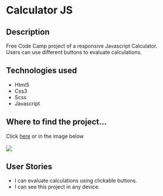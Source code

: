 

<h1>Calculator JS</h1>
<h2>Description</h2>
<p>Free Code Camp project of a responsive Javascript Calculator.<br/>
Users can use different buttons to evaluate calculations.</p>
<h2>Technologies used</h2>

<ul>
<li>Html5</li>
<li>Css3</li>
<li>Scss</li>
<li>Javascript</li>
</ul>
<h2>Where to find the project...</h2>
<p>
Click <a href="https://s.codepen.io/vinniezappa/full/RRoLjR/yPkJjXBebZqk" target="_blank"> here</a>
or in the image below <br/><br/>
<a href="https://s.codepen.io/vinniezappa/full/RRoLjR/yPkJjXBebZqk" target="_blank">
<img src="https://www.dropbox.com/s/i1c8floguscs1lm/09-calculator-JS.jpg?raw=1" target="_blank">
</a>
</p>



<h2>User Stories</h2>

<ul>
  
<li>I can evaluate calculations using clickable buttons.</li>

<li>I can see this project in any device.</li>

</ul>

